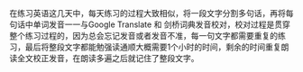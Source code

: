 在练习英语这几天中，每天练习的过程大致相似，将一段文字分割多句话，再将每句话中单词发音一一与Google Translate 和 剑桥词典发音校对，校对过程是贯穿整个练习过程的，因为总会忘记发音或者发音不准，每一句文字都需要重复的练习，最后将整段文字都能勉强读通顺大概需要1个小时的时间，剩余的时间重复朗读全文校正发音，在朗读多遍之后就记住了整段文字。
